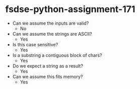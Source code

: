 # fsdse-python-assignment-171
* Can we assume the inputs are valid?
  * No
* Can we assume the strings are ASCII?
  * Yes
* Is this case sensitive?
  * Yes
* Is a substring a contiguous block of chars?
  * Yes
* Do we expect a string as a result?
  * Yes
* Can we assume this fits memory?
  * Yes

